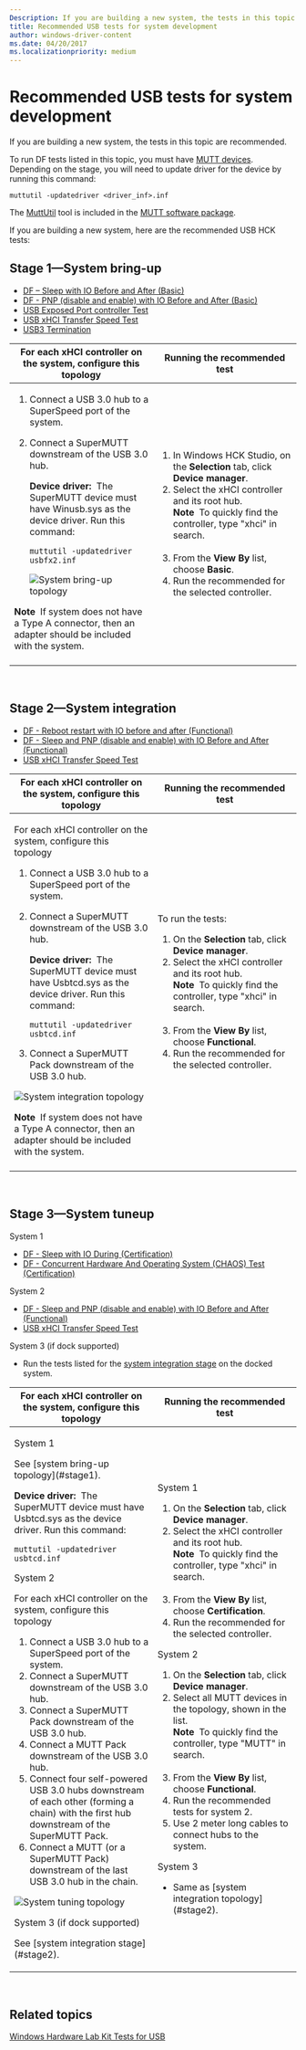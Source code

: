```yaml
---
Description: If you are building a new system, the tests in this topic are recommended.
title: Recommended USB tests for system development
author: windows-driver-content
ms.date: 04/20/2017
ms.localizationpriority: medium
---
```


# Recommended USB tests for system development


If you are building a new system, the tests in this topic are recommended.

To run DF tests listed in this topic, you must have [MUTT devices](microsoft-usb-test-tool--mutt--devices.md). Depending on the stage, you will need to update driver for the device by running this command:

`muttutil -updatedriver <driver_inf>.inf`

The [MuttUtil](muttutil.md) tool is included in the [MUTT software package](mutt-software-package.md).

If you are building a new system, here are the recommended USB HCK tests:

## Stage 1—System bring-up


-   [DF – Sleep with IO Before and After (Basic)](https://msdn.microsoft.com/library/windows/hardware/dn247481.aspx)
-   [DF - PNP (disable and enable) with IO Before and After (Basic)](https://msdn.microsoft.com/library/windows/hardware/dn260411.aspx)
-   [USB Exposed Port controller Test](https://msdn.microsoft.com/library/windows/hardware/hh998021.aspx)
-   [USB xHCI Transfer Speed Test](https://msdn.microsoft.com/library/windows/hardware/hh997864.aspx)
-   [USB3 Termination](https://msdn.microsoft.com/library/windows/hardware/jj124672.aspx)

<table>
<colgroup>
<col width="50%" />
<col width="50%" />
</colgroup>
<thead>
<tr class="header">
<th>For each xHCI controller on the system, configure this topology</th>
<th>Running the recommended test</th>
</tr>
</thead>
<tbody>
<tr class="odd">
<td><ol>
<li>Connect a USB 3.0 hub to a SuperSpeed port of the system.</li>
<li><p>Connect a SuperMUTT downstream of the USB 3.0 hub.</p>
<p></p>
<p><strong>Device driver:  </strong>The SuperMUTT device must have Winusb.sys as the device driver. Run this command:</p>
<p><code>muttutil -updatedriver usbfx2.inf</code></p>
<p><img src="images/xhci-superspeedhub-supermutt.png" alt="System bring-up topology" /></p></li>
</ol>
<div class="alert">
<strong>Note</strong>  If system does not have a Type A connector, then an adapter should be included with the system.
</div>
<div>
 
</div></td>
<td><ol>
<li>In Windows HCK Studio, on the <strong>Selection</strong> tab, click <strong>Device manager</strong>.</li>
<li>Select the xHCI controller and its root hub.
<div class="alert">
<strong>Note</strong>  To quickly find the controller, type &quot;xhci&quot; in search.
</div>
<div>
 
</div></li>
<li>From the <strong>View By</strong> list, choose <strong>Basic</strong>.</li>
<li>Run the recommended for the selected controller.</li>
</ol></td>
</tr>
</tbody>
</table>

 

## Stage 2—System integration


-   [DF - Reboot restart with IO before and after (Functional)](https://msdn.microsoft.com/library/windows/hardware/dn260266.aspx)
-   [DF - Sleep and PNP (disable and enable) with IO Before and After (Functional)](https://msdn.microsoft.com/library/windows/hardware/dn260391.aspx)
-   [USB xHCI Transfer Speed Test](https://msdn.microsoft.com/library/windows/hardware/hh997864.aspx)

<table>
<colgroup>
<col width="50%" />
<col width="50%" />
</colgroup>
<thead>
<tr class="header">
<th>For each xHCI controller on the system, configure this topology</th>
<th>Running the recommended test</th>
</tr>
</thead>
<tbody>
<tr class="odd">
<td><p></p>
<p>For each xHCI controller on the system, configure this topology</p>
<ol>
<li>Connect a USB 3.0 hub to a SuperSpeed port of the system.</li>
<li><p>Connect a SuperMUTT downstream of the USB 3.0 hub.</p>
<p><strong>Device driver:  </strong>The SuperMUTT device must have Usbtcd.sys as the device driver. Run this command:</p>
<p><code>muttutil -updatedriver usbtcd.inf</code></p></li>
<li>Connect a SuperMUTT Pack downstream of the USB 3.0 hub.</li>
</ol>
<p><img src="images/xhci-system-integration.png" alt="System integration topology" /></p>
<p></p>
<div class="alert">
<strong>Note</strong>  If system does not have a Type A connector, then an adapter should be included with the system.
</div>
<div>
 
</div></td>
<td><p>To run the tests:</p>
<ol>
<li>On the <strong>Selection</strong> tab, click <strong>Device manager</strong>.</li>
<li>Select the xHCI controller and its root hub.
<div class="alert">
<strong>Note</strong>  To quickly find the controller, type &quot;xhci&quot; in search.
</div>
<div>
 
</div></li>
<li>From the <strong>View By</strong> list, choose <strong>Functional</strong>.</li>
<li>Run the recommended for the selected controller.</li>
</ol></td>
</tr>
</tbody>
</table>

 

## Stage 3—System tuneup


System 1

-   [DF - Sleep with IO During (Certification)](https://msdn.microsoft.com/library/windows/hardware/dn247416.aspx)
-   [DF - Concurrent Hardware And Operating System (CHAOS) Test (Certification)](https://msdn.microsoft.com/library/windows/hardware/hh998603.aspx)

System 2

-   [DF - Sleep and PNP (disable and enable) with IO Before and After (Functional)](https://msdn.microsoft.com/library/windows/hardware/dn260391.aspx)
-   [USB xHCI Transfer Speed Test](https://msdn.microsoft.com/library/windows/hardware/hh997864.aspx)

System 3 (if dock supported)

-   Run the tests listed for the [system integration stage](#stage2) on the docked system.

<table>
<colgroup>
<col width="50%" />
<col width="50%" />
</colgroup>
<thead>
<tr class="header">
<th>For each xHCI controller on the system, configure this topology</th>
<th>Running the recommended test</th>
</tr>
</thead>
<tbody>
<tr class="odd">
<td><p>System 1</p>
<p>See [system bring-up topology](#stage1).</p>
<p><strong>Device driver:  </strong>The SuperMUTT device must have Usbtcd.sys as the device driver. Run this command:</p>
<p><code>muttutil -updatedriver usbtcd.inf</code></p>
<p>System 2</p>
<p>For each xHCI controller on the system, configure this topology</p>
<ol>
<li>Connect a USB 3.0 hub to a SuperSpeed port of the system.</li>
<li>Connect a SuperMUTT downstream of the USB 3.0 hub.</li>
<li>Connect a SuperMUTT Pack downstream of the USB 3.0 hub.</li>
<li>Connect a MUTT Pack downstream of the USB 3.0 hub.</li>
<li>Connect four self-powered USB 3.0 hubs downstream of each other (forming a chain) with the first hub downstream of the SuperMUTT Pack.</li>
<li>Connect a MUTT (or a SuperMUTT Pack) downstream of the last USB 3.0 hub in the chain.</li>
</ol>
<img src="images/xhci-superspeedhub-hub-daisy.png" alt="System tuning topology" />
<p>System 3 (if dock supported)</p>
<p>See [system integration stage](#stage2).</p></td>
<td><p>System 1</p>
<ol>
<li>On the <strong>Selection</strong> tab, click <strong>Device manager</strong>.</li>
<li>Select the xHCI controller and its root hub.
<div class="alert">
<strong>Note</strong>  To quickly find the controller, type &quot;xhci&quot; in search.
</div>
<div>
 
</div></li>
<li>From the <strong>View By</strong> list, choose <strong>Certification</strong>.</li>
<li>Run the recommended for the selected controller.</li>
</ol>
<p>System 2</p>
<ol>
<li>On the <strong>Selection</strong> tab, click <strong>Device manager</strong>.</li>
<li>Select all MUTT devices in the topology, shown in the list.
<div class="alert">
<strong>Note</strong>  To quickly find the controller, type &quot;MUTT&quot; in search.
</div>
<div>
 
</div></li>
<li>From the <strong>View By</strong> list, choose <strong>Functional</strong>.</li>
<li>Run the recommended tests for system 2.</li>
<li>Use 2 meter long cables to connect hubs to the system.</li>
</ol>
<p>System 3</p>
<ul>
<li><p>Same as [system integration topology](#stage2).</p></li>
</ul></td>
</tr>
</tbody>
</table>

 

## Related topics
[Windows Hardware Lab Kit Tests for USB](windows-hardware-certification-kit-tests-for-usb.md)  



